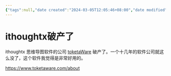 ```yaml
---
{"tags":null,"date created":"2024-03-05T12:05:46+08:00","date modified":"2024-03-05T13:39:09+08:00","dg-publish":true,"permalink":"/card/ithoughtx破产了/","dgPassFrontmatter":true,"noteIcon":"2","created":"2024-03-05T12:05:46+08:00","updated":"2024-03-05T13:39:09+08:00"}
---
```



# ithoughtx破产了

ithoughtx 思维导图软件的公司 [toketaWare](https://www.toketaware.com/) 破产了。一个十几年的软件公司就这么没了，这个软件我觉得是非常好用的。

https://www.toketaware.com/about

